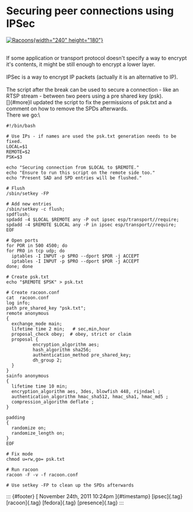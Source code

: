 Securing peer connections using IPSec
=====================================

[![Racoons](http://farm3.staticflickr.com/2545/3697135072_fe88007ab6_m.jpg){width="240"
height="180"}](http://www.flickr.com/photos/trevorblake/3697135072/ "Racoons von Trevor Blake bei Flickr")

\
If some application or transport protocol doesn't specify a way to
encrypt it's contents, it might be still enough to encrypt a lower
layer.\
\
IPSec is a way to encrypt IP packets (actually it is an alternative to
IP).\
\
The script after the break can be used to secure a connection - like an
RTSP stream - between two peers using a pre shared key (psk).\
[]{#more}I updated the script to fix the permissions of psk.txt and a
comment on how to remove the SPDs afterwards.\
There we go:\

    #!/bin/bash

    # Use IPs - if names are used the psk.txt generation needs to be fixed.
    LOCAL=$1
    REMOTE=$2
    PSK=$3

    echo "Securing connection from $LOCAL to $REMOTE."
    echo "Ensure to run this script on the remote side too."
    echo "Present SAD and SPD entries will be flushed."

    # Flush
    /sbin/setkey -FP

    # Add new entries
    /sbin/setkey -c flush;
    spdflush;
    spdadd -4 $LOCAL $REMOTE any -P out ipsec esp/transport//require;
    spdadd -4 $REMOTE $LOCAL any -P in ipsec esp/transport//require;
    EOF

    # Open ports
    for POR in 500 4500; do
    for PRO in tcp udp; do
      iptables -I INPUT -p $PRO --dport $POR -j ACCEPT
      iptables -I INPUT -p $PRO --dport $POR -j ACCEPT
    done; done

    # Create psk.txt
    echo "$REMOTE $PSK" > psk.txt 

    # Create racoon.conf
    cat  racoon.conf
    log info;
    path pre_shared_key "psk.txt";
    remote anonymous
    {
      exchange_mode main;
      lifetime time 2 min;   # sec,min,hour
      proposal_check obey;  # obey, strict or claim
      proposal {
              encryption_algorithm aes;
              hash_algorithm sha256;
              authentication_method pre_shared_key;
              dh_group 2;
      }
    }
    sainfo anonymous
    {
      lifetime time 10 min;
      encryption_algorithm aes, 3des, blowfish 448, rijndael ;
      authentication_algorithm hmac_sha512, hmac_sha1, hmac_md5 ;
      compression_algorithm deflate ;
    }

    padding
    {
      randomize on;
      randomize_length on;
    }
    EOF

    # Fix mode
    chmod u=rw,go= psk.txt

    # Run racoon
    racoon -F -v -f racoon.conf

    # Use setkey -FP to clean up the SPDs afterwards

::: {#footer}
[ November 24th, 2011 10:24pm ]{#timestamp} [ipsec]{.tag} [racoon]{.tag}
[fedora]{.tag} [presence]{.tag}
:::
